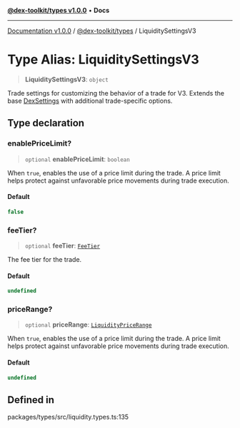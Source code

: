 [**@dex-toolkit/types v1.0.0**](../README.md) • **Docs**

***

[Documentation v1.0.0](../../../packages.md) / [@dex-toolkit/types](../README.md) / LiquiditySettingsV3

# Type Alias: LiquiditySettingsV3

> **LiquiditySettingsV3**: `object`

Trade settings for customizing the behavior of a trade for V3.
Extends the base [DexSettings](DexSettings.md) with additional trade-specific options.

## Type declaration

### enablePriceLimit?

> `optional` **enablePriceLimit**: `boolean`

When `true`, enables the use of a price limit during the trade.
A price limit helps protect against unfavorable price movements during trade execution.

#### Default

```ts
false
```

### feeTier?

> `optional` **feeTier**: [`FeeTier`](FeeTier.md)

The fee tier for the trade.

#### Default

```ts
undefined
```

### priceRange?

> `optional` **priceRange**: [`LiquidityPriceRange`](LiquidityPriceRange.md)

When `true`, enables the use of a price limit during the trade.
A price limit helps protect against unfavorable price movements during trade execution.

#### Default

```ts
undefined
```

## Defined in

packages/types/src/liquidity.types.ts:135
